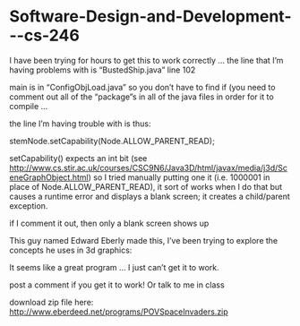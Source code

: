 Software-Design-and-Development---cs-246
========================================

I have been trying for hours to get this to work correctly … the line that I’m having problems with is “BustedShip.java” line 102


main is in “ConfigObjLoad.java” so you don’t have to find if (you need to comment out all of the “package”s in all of the java files in order for it to compile … 

the line I’m having trouble with is thus:

stemNode.setCapability(Node.ALLOW_PARENT_READ);   

setCapability() expects an int bit
(see http://www.cs.stir.ac.uk/courses/CSC9N6/Java3D/html/javax/media/j3d/SceneGraphObject.html)
so I tried manually putting one it (i.e. 1000001 in place of Node.ALLOW_PARENT_READ),
it sort of works when I do that but causes a runtime error and displays a blank screen; it creates a child/parent exception.


if I comment it out, then only a blank screen shows up

This guy named Edward Eberly made this, I’ve been trying to explore the concepts he uses in 3d graphics:

It seems like a great program … I just can’t get it to work.

post a comment if you get it to work! Or talk to me in class

download zip file here:
http://www.eberdeed.net/programs/POVSpaceInvaders.zip